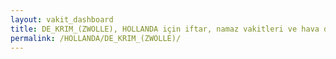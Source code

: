 ```yaml
---
layout: vakit_dashboard
title: DE_KRIM_(ZWOLLE), HOLLANDA için iftar, namaz vakitleri ve hava durumu - ilçe/eyalet seç
permalink: /HOLLANDA/DE_KRIM_(ZWOLLE)/
---
```


<script type="text/javascript">
  var GLOBAL_COUNTRY = 'HOLLANDA';
  var GLOBAL_CITY = 'DE_KRIM_(ZWOLLE)';
  var GLOBAL_STATE = '';
  var lat = 72;
  var lon = 21;
</script>
